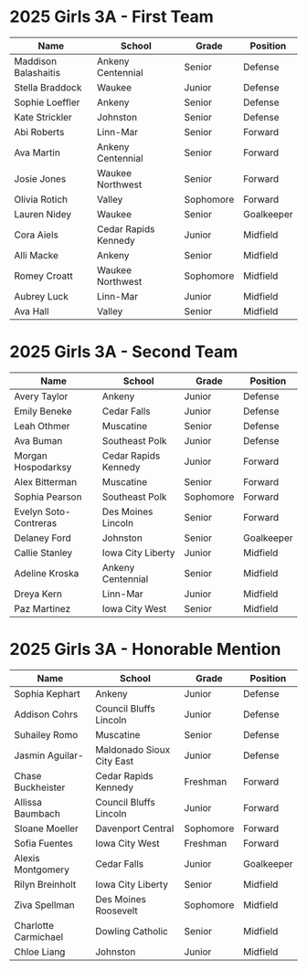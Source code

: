 # 2025 Girls 3A - First Team

| Name                 | School               | Grade     | Position   |
| -------------------- | -------------------- | --------- | ---------- |
| Maddison Balashaitis | Ankeny Centennial    | Senior    | Defense    |
| Stella Braddock      | Waukee               | Junior    | Defense    |
| Sophie Loeffler      | Ankeny               | Senior    | Defense    |
| Kate Strickler       | Johnston             | Senior    | Defense    |
| Abi Roberts          | Linn-Mar             | Senior    | Forward    |
| Ava Martin           | Ankeny Centennial    | Senior    | Forward    |
| Josie Jones          | Waukee Northwest     | Senior    | Forward    |
| Olivia Rotich        | Valley               | Sophomore | Forward    |
| Lauren Nidey         | Waukee               | Senior    | Goalkeeper |
| Cora Aiels           | Cedar Rapids Kennedy | Junior    | Midfield   |
| Alli Macke           | Ankeny               | Senior    | Midfield   |
| Romey Croatt         | Waukee Northwest     | Sophomore | Midfield   |
| Aubrey Luck          | Linn-Mar             | Junior    | Midfield   |
| Ava Hall             | Valley               | Senior    | Midfield   |

# 2025 Girls 3A - Second Team

| Name                  | School               | Grade     | Position   |
| --------------------- | -------------------- | --------- | ---------- |
| Avery Taylor          | Ankeny               | Junior    | Defense    |
| Emily Beneke          | Cedar Falls          | Junior    | Defense    |
| Leah Othmer           | Muscatine            | Senior    | Defense    |
| Ava Buman             | Southeast Polk       | Junior    | Defense    |
| Morgan Hospodarksy    | Cedar Rapids Kennedy | Junior    | Forward    |
| Alex Bitterman        | Muscatine            | Senior    | Forward    |
| Sophia Pearson        | Southeast Polk       | Sophomore | Forward    |
| Evelyn Soto-Contreras | Des Moines Lincoln   | Senior    | Forward    |
| Delaney Ford          | Johnston             | Senior    | Goalkeeper |
| Callie Stanley        | Iowa City Liberty    | Junior    | Midfield   |
| Adeline Kroska        | Ankeny Centennial    | Senior    | Midfield   |
| Dreya Kern            | Linn-Mar             | Junior    | Midfield   |
| Paz Martinez          | Iowa City West       | Senior    | Midfield   |

# 2025 Girls 3A - Honorable Mention

| Name                 | School                    | Grade     | Position   |
| -------------------- | ------------------------- | --------- | ---------- |
| Sophia Kephart       | Ankeny                    | Junior    | Defense    |
| Addison Cohrs        | Council Bluffs Lincoln    | Junior    | Defense    |
| Suhailey Romo        | Muscatine                 | Senior    | Defense    |
| Jasmin Aguilar-      | Maldonado Sioux City East | Junior    | Defense    |
| Chase Buckheister    | Cedar Rapids Kennedy      | Freshman  | Forward    |
| Allissa Baumbach     | Council Bluffs Lincoln    | Junior    | Forward    |
| Sloane Moeller       | Davenport Central         | Sophomore | Forward    |
| Sofia Fuentes        | Iowa City West            | Freshman  | Forward    |
| Alexis Montgomery    | Cedar Falls               | Junior    | Goalkeeper |
| Rilyn Breinholt      | Iowa City Liberty         | Senior    | Midfield   |
| Ziva Spellman        | Des Moines Roosevelt      | Sophomore | Midfield   |
| Charlotte Carmichael | Dowling Catholic          | Senior    | Midfield   |
| Chloe Liang          | Johnston                  | Junior    | Midfield   |
